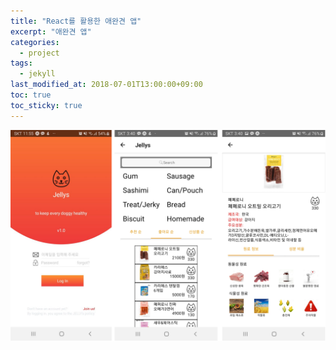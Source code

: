 ```yaml
---
title: "React를 활용한 애완견 앱"
excerpt: "애완견 앱"
categories:
  - project
tags:
  - jekyll
last_modified_at: 2018-07-01T13:00:00+09:00
toc: true
toc_sticky: true
---
```


![젤리이미지](/assets/images/jellys.png)
